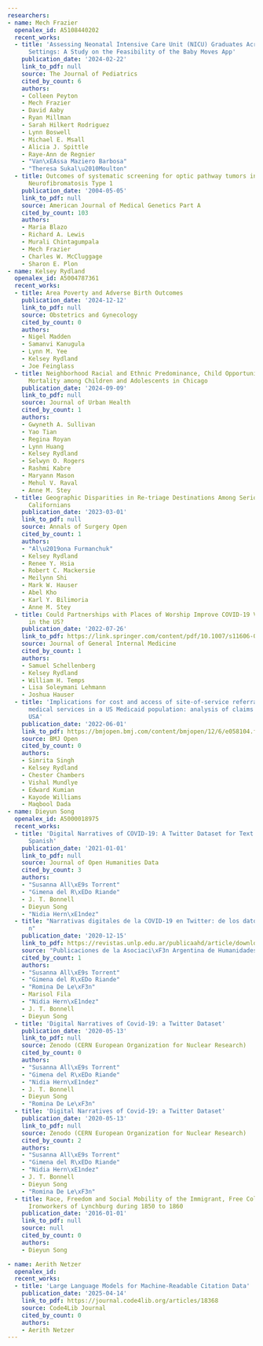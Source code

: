 ```yaml
---
researchers:
- name: Mech Frazier
  openalex_id: A5108440202
  recent_works:
  - title: 'Assessing Neonatal Intensive Care Unit (NICU) Graduates Across Varied
      Settings: A Study on the Feasibility of the Baby Moves App'
    publication_date: '2024-02-22'
    link_to_pdf: null
    source: The Journal of Pediatrics
    cited_by_count: 6
    authors:
    - Colleen Peyton
    - Mech Frazier
    - David Aaby
    - Ryan Millman
    - Sarah Hilkert Rodriguez
    - Lynn Boswell
    - Michael E. Msall
    - Alicia J. Spittle
    - Raye-Ann de Regnier
    - "Van\xEAssa Maziero Barbosa"
    - "Theresa Sukal\u2010Moulton"
  - title: Outcomes of systematic screening for optic pathway tumors in children with
      Neurofibromatosis Type 1
    publication_date: '2004-05-05'
    link_to_pdf: null
    source: American Journal of Medical Genetics Part A
    cited_by_count: 103
    authors:
    - Maria Blazo
    - Richard A. Lewis
    - Murali Chintagumpala
    - Mech Frazier
    - Charles W. McCluggage
    - Sharon E. Plon
- name: Kelsey Rydland
  openalex_id: A5004787361
  recent_works:
  - title: Area Poverty and Adverse Birth Outcomes
    publication_date: '2024-12-12'
    link_to_pdf: null
    source: Obstetrics and Gynecology
    cited_by_count: 0
    authors:
    - Nigel Madden
    - Samanvi Kanugula
    - Lynn M. Yee
    - Kelsey Rydland
    - Joe Feinglass
  - title: Neighborhood Racial and Ethnic Predominance, Child Opportunity, and Violence-Related
      Mortality among Children and Adolescents in Chicago
    publication_date: '2024-09-09'
    link_to_pdf: null
    source: Journal of Urban Health
    cited_by_count: 1
    authors:
    - Gwyneth A. Sullivan
    - Yao Tian
    - Regina Royan
    - Lynn Huang
    - Kelsey Rydland
    - Selwyn O. Rogers
    - Rashmi Kabre
    - Maryann Mason
    - Mehul V. Raval
    - Anne M. Stey
  - title: Geographic Disparities in Re-triage Destinations Among Seriously Injured
      Californians
    publication_date: '2023-03-01'
    link_to_pdf: null
    source: Annals of Surgery Open
    cited_by_count: 1
    authors:
    - "Al\u2019ona Furmanchuk"
    - Kelsey Rydland
    - Renee Y. Hsia
    - Robert C. Mackersie
    - Meilynn Shi
    - Mark W. Hauser
    - Abel Kho
    - Karl Y. Bilimoria
    - Anne M. Stey
  - title: Could Partnerships with Places of Worship Improve COVID-19 Vaccine Access
      in the US?
    publication_date: '2022-07-26'
    link_to_pdf: https://link.springer.com/content/pdf/10.1007/s11606-022-07711-1.pdf
    source: Journal of General Internal Medicine
    cited_by_count: 1
    authors:
    - Samuel Schellenberg
    - Kelsey Rydland
    - William H. Temps
    - Lisa Soleymani Lehmann
    - Joshua Hauser
  - title: 'Implications for cost and access of site-of-service referrals for ancillary
      medical services in a US Medicaid population: analysis of claims data from Maryland,
      USA'
    publication_date: '2022-06-01'
    link_to_pdf: https://bmjopen.bmj.com/content/bmjopen/12/6/e058104.full.pdf
    source: BMJ Open
    cited_by_count: 0
    authors:
    - Simrita Singh
    - Kelsey Rydland
    - Chester Chambers
    - Vishal Mundlye
    - Edward Kumian
    - Kayode Williams
    - Maqbool Dada
- name: Dieyun Song
  openalex_id: A5000018975
  recent_works:
  - title: 'Digital Narratives of COVID-19: A Twitter Dataset for Text Analysis in
      Spanish'
    publication_date: '2021-01-01'
    link_to_pdf: null
    source: Journal of Open Humanities Data
    cited_by_count: 3
    authors:
    - "Susanna All\xE9s Torrent"
    - "Gimena del R\xEDo Riande"
    - J. T. Bonnell
    - Dieyun Song
    - "Nidia Hern\xE1ndez"
  - title: "Narrativas digitales de la COVID-19 en Twitter: de los datos a la interpretaci\xF3\
      n"
    publication_date: '2020-12-15'
    link_to_pdf: https://revistas.unlp.edu.ar/publicaahd/article/download/13771/13037
    source: "Publicaciones de la Asociaci\xF3n Argentina de Humanidades Digitales"
    cited_by_count: 1
    authors:
    - "Susanna All\xE9s Torrent"
    - "Gimena del R\xEDo Riande"
    - "Romina De Le\xF3n"
    - Marisol Fila
    - "Nidia Hern\xE1ndez"
    - J. T. Bonnell
    - Dieyun Song
  - title: 'Digital Narratives of Covid-19: a Twitter Dataset'
    publication_date: '2020-05-13'
    link_to_pdf: null
    source: Zenodo (CERN European Organization for Nuclear Research)
    cited_by_count: 0
    authors:
    - "Susanna All\xE9s Torrent"
    - "Gimena del R\xEDo Riande"
    - "Nidia Hern\xE1ndez"
    - J. T. Bonnell
    - Dieyun Song
    - "Romina De Le\xF3n"
  - title: 'Digital Narratives of Covid-19: a Twitter Dataset'
    publication_date: '2020-05-13'
    link_to_pdf: null
    source: Zenodo (CERN European Organization for Nuclear Research)
    cited_by_count: 2
    authors:
    - "Susanna All\xE9s Torrent"
    - "Gimena del R\xEDo Riande"
    - "Nidia Hern\xE1ndez"
    - J. T. Bonnell
    - Dieyun Song
    - "Romina De Le\xF3n"
  - title: Race, Freedom and Social Mobility of the Immigrant, Free Colored, and White
      Ironworkers of Lynchburg during 1850 to 1860
    publication_date: '2016-01-01'
    link_to_pdf: null
    source: null
    cited_by_count: 0
    authors:
    - Dieyun Song

- name: Aerith Netzer
  openalex_id:
  recent_works:
  - title: 'Large Language Models for Machine-Readable Citation Data'
    publication_date: '2025-04-14'
    link_to_pdf: https://journal.code4lib.org/articles/18368
    source: Code4Lib Journal
    cited_by_count: 0
    authors:
    - Aerith Netzer
---
```

